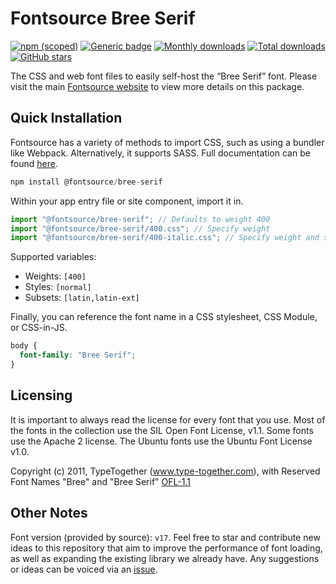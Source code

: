 # Fontsource Bree Serif

[![npm (scoped)](https://img.shields.io/npm/v/@fontsource/bree-serif?color=brightgreen)](https://www.npmjs.com/package/@fontsource/bree-serif) [![Generic badge](https://img.shields.io/badge/fontsource-passing-brightgreen)](https://github.com/fontsource/fontsource) [![Monthly downloads](https://badgen.net/npm/dm/@fontsource/bree-serif)](https://github.com/fontsource/fontsource) [![Total downloads](https://badgen.net/npm/dt/@fontsource/bree-serif)](https://github.com/fontsource/fontsource) [![GitHub stars](https://img.shields.io/github/stars/fontsource/fontsource.svg?style=social&label=Star)](https://github.com/fontsource/fontsource/stargazers)

The CSS and web font files to easily self-host the “Bree Serif” font. Please visit the main [Fontsource website](https://fontsource.org/fonts/bree-serif) to view more details on this package.

## Quick Installation

Fontsource has a variety of methods to import CSS, such as using a bundler like Webpack. Alternatively, it supports SASS. Full documentation can be found [here](https://fontsource.org/docs/getting-started/introduction).

```javascript
npm install @fontsource/bree-serif
```

Within your app entry file or site component, import it in.

```javascript
import "@fontsource/bree-serif"; // Defaults to weight 400
import "@fontsource/bree-serif/400.css"; // Specify weight
import "@fontsource/bree-serif/400-italic.css"; // Specify weight and style

```

Supported variables:
- Weights: `[400]`
- Styles: `[normal]`
- Subsets: `[latin,latin-ext]`

Finally, you can reference the font name in a CSS stylesheet, CSS Module, or CSS-in-JS.

```css
body {
  font-family: "Bree Serif";
}
```

## Licensing
It is important to always read the license for every font that you use.
Most of the fonts in the collection use the SIL Open Font License, v1.1. Some fonts use the Apache 2 license. The Ubuntu fonts use the Ubuntu Font License v1.0.

Copyright (c) 2011, TypeTogether (www.type-together.com), with Reserved Font Names "Bree" and "Bree Serif"
[OFL-1.1](http://scripts.sil.org/OFL)

## Other Notes
Font version (provided by source): `v17`.
Feel free to star and contribute new ideas to this repository that aim to improve the performance of font loading, as well as expanding the existing library we already have. Any suggestions or ideas can be voiced via an [issue](https://github.com/fontsource/fontsource/issues).